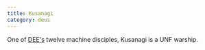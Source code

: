 ```yaml
---
title: Kusanagi
category: deus
---
```

One of [DEE's](char-public-griffin) twelve machine disciples, Kusanagi is a UNF warship.
